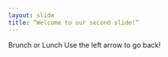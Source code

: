 ```yaml
---
layout: slide
title: “Welcome to our second slide!”
---
```

Brunch or Lunch
Use the left arrow to go back!
